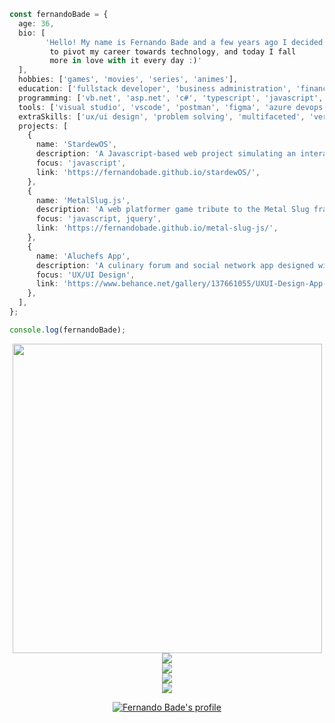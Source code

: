 ```typescript
const fernandoBade = {
  age: 36,
  bio: [
        'Hello! My name is Fernando Bade and a few years ago I decided
         to pivot my career towards technology, and today I fall
         more in love with it every day :)'
  ],
  hobbies: ['games', 'movies', 'series', 'animes'],
  education: ['fullstack developer', 'business administration', 'finance'],
  programming: ['vb.net', 'asp.net', 'c#', 'typescript', 'javascript', 'react', 'taiwind', 'sass', 'node.js', 'mysql'],
  tools: ['visual studio', 'vscode', 'postman', 'figma', 'azure devops', 'git'],
  extraSkills: ['ux/ui design', 'problem solving', 'multifaceted', 'versatility', 'quick learner', 'easy adaptability'],
  projects: [
    {
      name: 'StardewOS',
      description: 'A Javascript-based web project simulating an interactive OS model inspired by Stardew Valley game',
      focus: 'javascript',
      link: 'https://fernandobade.github.io/stardewOS/',
    },
    {
      name: 'MetalSlug.js',
      description: 'A web platformer game tribute to the Metal Slug franchise, created using JavaScript and jQuery',
      focus: 'javascript, jquery',
      link: 'https://fernandobade.github.io/metal-slug-js/',
    },
    {
      name: 'Aluchefs App',
      description: 'A culinary forum and social network app designed with UX/UI principles, fully prototyped in Figma',
      focus: 'UX/UI Design',
      link: 'https://www.behance.net/gallery/137661055/UXUI-Design-App-Aluchefs-Forum-e-Rede-Social/',
    },
  ],
};

console.log(fernandoBade);

```
<div align="center">
    <img src="https://i.giphy.com/media/OSpqk0vlZOOwo/giphy.webp" width=495>
</div>


<!--<div align="center">
    <a href="https://github.com/FernandoBade/">
        <img src="https://novatorem-fernandobade.vercel.app/api/spotify"
            width=495 align="center">
    </a>
</div> -->


 <div align="center">
    <a href="https://github.com/FernandoBade/">
        <img src="https://spotify-recently-played-readme.vercel.app/api?user=12160833189&count=10&width=495">
    </a>
</div>

<div align="center">
    <a href="https://github.com/FernandoBade/">
        <img align="center"
            src="https://github-readme-stats.vercel.app/api?username=FernandoBade&show_icons=true&count_private=true&theme=material-palenight&bg_color=00000000&rank_icon=normal&include_all_commits=true&hide_border=true&ring_color=9400ff&disable_animations=true&card_width=495" />
    </a>
</div>

<div align="center">
    <a href="https://github.com/FernandoBade">  
        <img align="center" src="https://github-readme-stats.vercel.app/api/wakatime?username=fernandobade&line_height=35&langs_count=12&theme=material-palenight&bg_color=00000000&hide=binary,other&hide_border=true&layout=compact&custom_title=Learning%20Path%20So%20Far&card_width=450")](https://github.com/fernandobade/github-readme-stats)
    </a>
</div>

<div align="center">
    <a href="https://github.com/FernandoBade">  
        <img align="center" src="https://github-readme-stats.vercel.app/api/top-langs/?username=fernandobade&size_weight=0&count_weight=1&line_height=35&langs_count=5&hide=html,css,java,scss&theme=material-palenight&layout=normal&bg_color=00000000&hide_border=true&custom_title=Top%205%20That%20I%20Like%20The%20Most%20Until%20Now&disable_animations=true&card_width=495")](https://github.com/fernandobade/github-readme-stats)
    </a>
</div>
  
<p></p>
<p></p>
  
<div align="center"> 
      <img src="https://komarev.com/ghpvc/?username=fernandobade&label=Profile%20Views%20Until%20Now&color=8f72db" alt="Fernando Bade's profile" />
</div>
